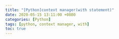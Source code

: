```yaml
---
title: "[Python]context manager(with statement)"
date: 2020-05-15 13:11:00 +0800
categories: [Python]
tags: [python, context manager, with]
toc: true
---
```


# 